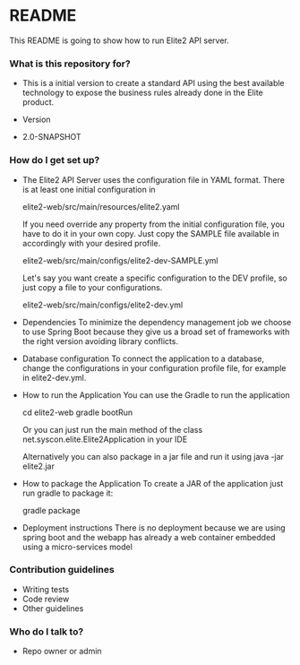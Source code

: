 # README #

This README is going to show how to run Elite2 API server.

### What is this repository for? ###

* This is a initial version to create a standard API using the
  best available technology to expose the business rules
  already done in the Elite product.   
  
* Version 
* 2.0-SNAPSHOT

### How do I get set up? ###

* The Elite2 API Server uses the configuration file in YAML format. There is at least one initial configuration in

    elite2-web/src/main/resources/elite2.yaml
       
  If you need override any property from the initial configuration file, you have to do it in your own copy. Just copy
  the SAMPLE file available in accordingly with your desired profile. 
    
    elite2-web/src/main/configs/elite2-dev-SAMPLE.yml
  
  Let's say you want create a specific configuration to the DEV profile, so just copy a file to your configurations.
       
    elite2-web/src/main/configs/elite2-dev.yml
    
* Dependencies
  To minimize the dependency management job we choose to use Spring Boot because they give us a broad set of
  frameworks with the right version avoiding library conflicts.
  
* Database configuration
  To connect the application to a database, change the configurations in your configuration profile file, for example in elite2-dev.yml.
  
* How to run the Application
  You can use the Gradle to run the application 
  
    cd elite2-web
    gradle bootRun
    
  Or you can just run the main method of the class net.syscon.elite.Elite2Application in your IDE 
  
  Alternatively you can also package in a jar file and run it using java -jar elite2.jar
  
* How to package the Application
  To create a JAR of the application just run gradle to package it:
    
    gradle package
    

* Deployment instructions
  There is no deployment because we are using spring boot and the webapp has already a web container 
  embedded using a micro-services model

### Contribution guidelines ###

* Writing tests
* Code review
* Other guidelines

### Who do I talk to? ###

* Repo owner or admin


